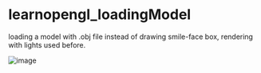 # learnopengl_loadingModel
loading a model with .obj file instead of drawing smile-face box, rendering with lights used before.

![image](https://github.com/mrshen/learnopengl_loadingModel/raw/master/test.gif)
